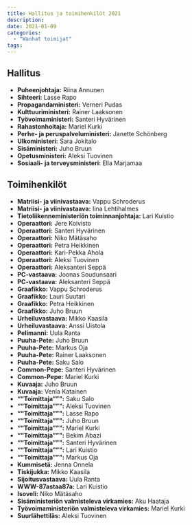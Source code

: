 ```yaml
---
title: Hallitus ja toimihenkilöt 2021
description: 
date: 2021-01-09
categories:
  - "Wanhat toimijat"
tags:
---
```


## Hallitus
- **Puheenjohtaja:** Riina Annunen
- **Sihteeri:** Lasse Rapo
- **Propagandaministeri:** Verneri Pudas
- **Kulttuuriministeri:** Rainer Laaksonen
- **Työvoimaministeri:** Santeri Hyvärinen
- **Rahastonhoitaja:** Mariel Kurki
- **Perhe- ja peruspalveluministeri:** Janette Schönberg
- **Ulkoministeri:** Sara Jokitalo
- **Sisäministeri:** Juho Bruun
- **Opetusministeri:** Aleksi Tuovinen
- **Sosiaali- ja terveysministeri:** Ella Marjamaa

## Toimihenkilöt
- **Matriisi- ja viinivastaava:** Vappu Schroderus
- **Matriisi- ja viinivastaava:** Iina Lehtihalmes
- **Tietoliikenneministeriön toiminnanjohtaja:** Lari Kuistio
- **Operaattori:** Jere Koivisto
- **Operaattori:** Santeri Hyvärinen
- **Operaattori:** Niko Mätäsaho
- **Operaattori:** Petra Heikkinen
- **Operaattori:** Kari-Pekka Ahola
- **Operaattori:** Aleksi Tuovinen
- **Operaattori:** Aleksanteri Seppä
- **PC-vastaava:** Joonas Soudunsaari
- **PC-vastaava:** Aleksanteri Seppä
- **Graafikko:** Vappu Schroderus
- **Graafikko:** Lauri Suutari
- **Graafikko:** Petra Heikkinen
- **Graafikko:** Juho Bruun
- **Urheiluvastaava:** Mikko Kaasila
- **Urheiluvastaava:** Anssi Uistola
- **Pelimanni:** Uula Ranta
- **Puuha-Pete:** Juho Bruun
- **Puuha-Pete:** Markus Oja
- **Puuha-Pete:** Rainer Laaksonen
- **Puuha-Pete:** Saku Salo
- **Common-Pepe:** Santeri Hyvärinen
- **Common-Pepe:** Mariel Kurki
- **Kuvaaja:** Juho Bruun
- **Kuvaaja:** Venla Katainen
- **““Toimittaja””":** Saku Salo
- **““Toimittaja””":** Aleksi Tuovinen
- **““Toimittaja””":** Lasse Rapo
- **““Toimittaja””":** Juho Bruun
- **““Toimittaja””":** Mariel Kurki
- **““Toimittaja””":** Bekim Abazi
- **““Toimittaja””":** Santeri Hyvärinen
- **““Toimittaja””":** Lari Kuistio
- **““Toimittaja””":** Markus Oja
- **Kummisetä:** Jenna Onnela
- **Tiskijukka:** Mikko Kaasila
- **Sijoitusvastaava:** Uula Ranta
- **WWW-87astaa87a:** Lari Kuistio
- **Isoveli:** Niko Mätäsaho
- **Sisäministeriön valmisteleva virkamies:** Aku Haataja
- **Työvoimaministeriön valmisteleva virkamies:** Mariel Kurki
- **Suurlähettiläs:** Aleksi Tuovinen
